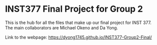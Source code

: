 # INST377 Final Project for Group 2
This is the hub for all the files that make up our final project for INST 377. The main collaborators are Michael Okeno and Da Yong.

Link to the webpage:  https://dyong1745.github.io/INST377-Group2-Final/ 
